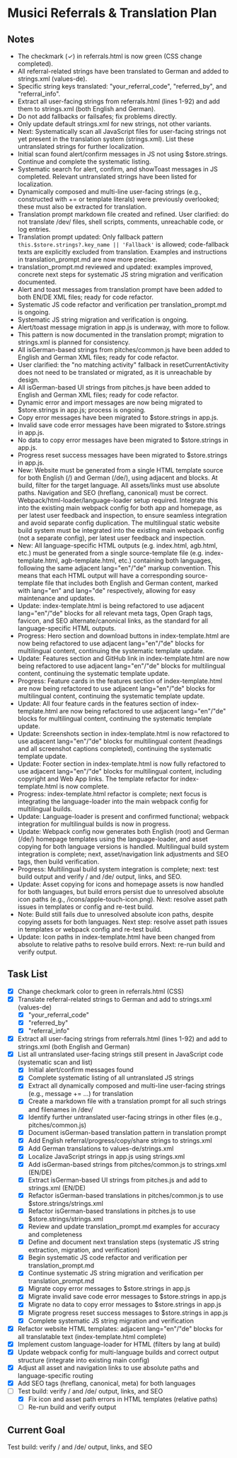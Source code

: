# Musici Referrals & Translation Plan

## Notes
- The checkmark (✓) in referrals.html is now green (CSS change completed).
- All referral-related strings have been translated to German and added to strings.xml (values-de).
- Specific string keys translated: "your_referral_code", "referred_by", and "referral_info".
- Extract all user-facing strings from referrals.html (lines 1-92) and add them to strings.xml (both English and German).
- Do not add fallbacks or failsafes; fix problems directly.
- Only update default strings.xml for new strings, not other variants.
- Next: Systematically scan all JavaScript files for user-facing strings not yet present in the translation system (strings.xml). List these untranslated strings for further localization.
- Initial scan found alert/confirm messages in JS not using $store.strings. Continue and complete the systematic listing.
- Systematic search for alert, confirm, and showToast messages in JS completed. Relevant untranslated strings have been listed for localization.
- Dynamically composed and multi-line user-facing strings (e.g., constructed with += or template literals) were previously overlooked; these must also be extracted for translation.
- Translation prompt markdown file created and refined. User clarified: do not translate /dev/ files, shell scripts, comments, unreachable code, or log entries.
- Translation prompt updated: Only fallback pattern `this.$store.strings?.key_name || 'Fallback'` is allowed; code-fallback texts are explicitly excluded from translation. Examples and instructions in translation_prompt.md are now more precise.
- translation_prompt.md reviewed and updated: examples improved, concrete next steps for systematic JS string migration and verification documented.
- Alert and toast messages from translation prompt have been added to both EN/DE XML files; ready for code refactor.
- Systematic JS code refactor and verification per translation_prompt.md is ongoing.
- Systematic JS string migration and verification is ongoing.
- Alert/toast message migration in app.js is underway, with more to follow.
- This pattern is now documented in the translation prompt; migration to strings.xml is planned for consistency.
- All isGerman-based strings from pitches/common.js have been added to English and German XML files; ready for code refactor.
- User clarified: the "no matching activity" fallback in resetCurrentActivity does not need to be translated or migrated, as it is unreachable by design.
- All isGerman-based UI strings from pitches.js have been added to English and German XML files; ready for code refactor.
- Dynamic error and import messages are now being migrated to $store.strings in app.js; process is ongoing.
- Copy error messages have been migrated to $store.strings in app.js.
- Invalid save code error messages have been migrated to $store.strings in app.js.
- No data to copy error messages have been migrated to $store.strings in app.js.
- Progress reset success messages have been migrated to $store.strings in app.js.
- New: Website must be generated from a single HTML template source for both English (/) and German (/de/), using adjacent <span lang="en"> and <span lang="de"> blocks. At build, filter for the target language. All assets/links must use absolute paths. Navigation and SEO (hreflang, canonical) must be correct. Webpack/html-loader/language-loader setup required. Integrate this into the existing main webpack config for both app and homepage, as per latest user feedback and inspection, to ensure seamless integration and avoid separate config duplication. The multilingual static website build system must be integrated into the existing main webpack config (not a separate config), per latest user feedback and inspection.
- New: All language-specific HTML outputs (e.g. index.html, agb.html, etc.) must be generated from a single source-template file (e.g. index-template.html, agb-template.html, etc.) containing both languages, following the same adjacent lang="en"/"de" markup convention. This means that each HTML output will have a corresponding source-template file that includes both English and German content, marked with lang="en" and lang="de" respectively, allowing for easy maintenance and updates.
- Update: index-template.html is being refactored to use adjacent lang="en"/"de" blocks for all relevant meta tags, Open Graph tags, favicon, and SEO alternate/canonical links, as the standard for all language-specific HTML outputs.
- Progress: Hero section and download buttons in index-template.html are now being refactored to use adjacent lang="en"/"de" blocks for multilingual content, continuing the systematic template update.
- Update: Features section and GitHub link in index-template.html are now being refactored to use adjacent lang="en"/"de" blocks for multilingual content, continuing the systematic template update.
- Progress: Feature cards in the features section of index-template.html are now being refactored to use adjacent lang="en"/"de" blocks for multilingual content, continuing the systematic template update.
- Update: All four feature cards in the features section of index-template.html are now being refactored to use adjacent lang="en"/"de" blocks for multilingual content, continuing the systematic template update.
- Update: Screenshots section in index-template.html is now refactored to use adjacent lang="en"/"de" blocks for multilingual content (headings and all screenshot captions completed), continuing the systematic template update.
- Update: Footer section in index-template.html is now fully refactored to use adjacent lang="en"/"de" blocks for multilingual content, including copyright and Web App links. The template refactor for index-template.html is now complete.
- Progress: index-template.html refactor is complete; next focus is integrating the language-loader into the main webpack config for multilingual builds.
- Update: Language-loader is present and confirmed functional; webpack integration for multilingual builds is now in progress.
- Update: Webpack config now generates both English (root) and German (/de/) homepage templates using the language-loader, and asset copying for both language versions is handled. Multilingual build system integration is complete; next, asset/navigation link adjustments and SEO tags, then build verification.
- Progress: Multilingual build system integration is complete; next: test build output and verify / and /de/ output, links, and SEO.
- Update: Asset copying for icons and homepage assets is now handled for both languages, but build errors persist due to unresolved absolute icon paths (e.g., /icons/apple-touch-icon.png). Next: resolve asset path issues in templates or config and re-test build.
- Note: Build still fails due to unresolved absolute icon paths, despite copying assets for both languages. Next step: resolve asset path issues in templates or webpack config and re-test build.
- Update: Icon paths in index-template.html have been changed from absolute to relative paths to resolve build errors. Next: re-run build and verify output.

## Task List
- [x] Change checkmark color to green in referrals.html (CSS)
- [x] Translate referral-related strings to German and add to strings.xml (values-de)
  - [x] "your_referral_code"
  - [x] "referred_by"
  - [x] "referral_info"
- [x] Extract all user-facing strings from referrals.html (lines 1-92) and add to strings.xml (both English and German)
- [x] List all untranslated user-facing strings still present in JavaScript code (systematic scan and list)
  - [x] Initial alert/confirm messages found
  - [x] Complete systematic listing of all untranslated JS strings
  - [x] Extract all dynamically composed and multi-line user-facing strings (e.g., message += ...) for translation
  - [x] Create a markdown file with a translation prompt for all such strings and filenames in /dev/
  - [x] Identify further untranslated user-facing strings in other files (e.g., pitches/common.js)
  - [x] Document isGerman-based translation pattern in translation prompt
  - [x] Add English referral/progress/copy/share strings to strings.xml
  - [x] Add German translations to values-de/strings.xml
  - [x] Localize JavaScript strings in app.js using strings.xml
  - [x] Add isGerman-based strings from pitches/common.js to strings.xml (EN/DE)
  - [x] Extract isGerman-based UI strings from pitches.js and add to strings.xml (EN/DE)
  - [x] Refactor isGerman-based translations in pitches/common.js to use $store.strings/strings.xml
  - [x] Refactor isGerman-based translations in pitches.js to use $store.strings/strings.xml
  - [x] Review and update translation_prompt.md examples for accuracy and completeness
  - [x] Define and document next translation steps (systematic JS string extraction, migration, and verification)
  - [x] Begin systematic JS code refactor and verification per translation_prompt.md
  - [x] Continue systematic JS string migration and verification per translation_prompt.md
  - [x] Migrate copy error messages to $store.strings in app.js
  - [x] Migrate invalid save code error messages to $store.strings in app.js
  - [x] Migrate no data to copy error messages to $store.strings in app.js
  - [x] Migrate progress reset success messages to $store.strings in app.js
  - [x] Complete systematic JS string migration and verification
- [x] Refactor website HTML templates: adjacent lang="en"/"de" blocks for all translatable text (index-template.html complete)
- [x] Implement custom language-loader for HTML (filters by lang at build)
- [x] Update webpack config for multi-language builds and correct output structure (integrate into existing main config)
- [x] Adjust all asset and navigation links to use absolute paths and language-specific routing
- [x] Add SEO tags (hreflang, canonical, meta) for both languages
- [ ] Test build: verify / and /de/ output, links, and SEO
  - [x] Fix icon and asset path errors in HTML templates (relative paths)
  - [ ] Re-run build and verify output

## Current Goal
Test build: verify / and /de/ output, links, and SEO